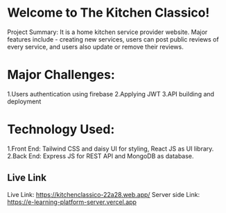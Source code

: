 # Welcome to The Kitchen Classico!

Project Summary: It is a home kitchen service provider website. Major features include - creating new services, users can post public reviews of every service, and users also update or remove their reviews.

# Major Challenges:

1.Users authentication using firebase
2.Applying JWT
3.API building and deployment

# Technology Used:

1.Front End: Tailwind CSS and daisy UI for styling, React JS as UI library.
2.Back End: Express JS for REST API and MongoDB as database.

## Live Link

Live Link: https://kitchenclassico-22a28.web.app/
Server side Link: https://e-learning-platform-server.vercel.app
